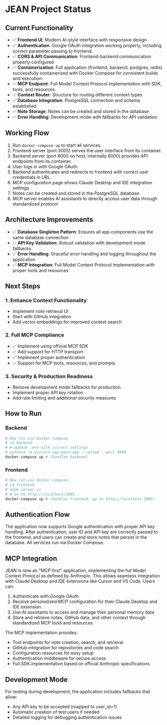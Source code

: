 # JEAN Project Status

## Current Functionality
- ✅ **Frontend UI**: Modern AI-style interface with responsive design
- ✅ **Authentication**: Google OAuth integration working properly, including correct parameter passing to frontend.
- ✅ **CORS & API Communication**: Frontend-backend communication properly configured
- ✅ **Containerization**: Full application (frontend, backend, postgres, redis) successfully containerized with Docker Compose for consistent builds and execution.
- ✅ **MCP Endpoint**: Full Model Context Protocol implementation with SDK, tools, and resources
- ✅ **Context Router**: Structure for routing different context types
- ✅ **Database Integration**: PostgreSQL connection and schema established
- ✅ **Note Storage**: Notes can be created and stored in the database
- ✅ **Error Handling**: Development mode with fallbacks for API validation

## Working Flow
1. Run `docker-compose up` to start all services.
2. Frontend server (port 3005) serves the user interface from its container.
3. Backend server (port 8000 on host, internally 8000) provides API endpoints from its container.
4. User logs in with Google OAuth.
5. Backend authenticates and redirects to frontend with correct user credentials in URL.
6. MCP configuration page shows Claude Desktop and IDE integration settings.
7. Notes can be created and stored in the PostgreSQL database
8. MCP server enables AI assistants to directly access user data through standardized protocol

## Architecture Improvements
- ✅ **Database Singleton Pattern**: Ensures all app components use the same database connection
- ✅ **API Key Validation**: Robust validation with development mode fallbacks
- ✅ **Error Handling**: Graceful error handling and logging throughout the application
- ✅ **MCP Integration**: Full Model Context Protocol implementation with proper tools and resources

## Next Steps

### 1. Enhance Context Functionality
- Implement note retrieval UI
- Start with GitHub integration
- Add vector embeddings for improved context search

### 2. Full MCP Compliance
- ✅ Implement using official MCP SDK
- ✅ Add support for HTTP transport
- ✅ Implement proper authentication
- ✅ Support for MCP tools, resources, and prompts

### 3. Security & Production Readiness
- Remove development mode fallbacks for production
- Implement proper API key rotation
- Add rate limiting and additional security measures

## How to Run

### Backend
```bash
# Now run via Docker Compose
# cd backend
# # Update .env with correct settings
# python3 -m uvicorn app.main:app --reload --port 8080
docker-compose up # (handles backend)
```

### Frontend
```bash
# Now run via Docker Compose
# cd frontend
# node server.js
# # Go to http://localhost:3005
docker-compose up # (handles frontend, go to http://localhost:3005)
```

## Authentication Flow
The application now supports Google authentication with proper API key handling. After authentication, user ID and API key are correctly passed to the frontend, and users can create and store notes that persist in the database. All services run via Docker Compose.

## MCP Integration
JEAN is now an "MCP first" application, implementing the full Model Context Protocol as defined by Anthropic. This allows seamless integration with Claude Desktop and IDE extensions like Cursor and VS Code. Users can:

1. Authenticate with Google OAuth
2. Receive personalized MCP configuration for their Claude Desktop and IDE extension
3. Use AI assistants to access and manage their personal memory data
4. Store and retrieve notes, GitHub data, and other context through standardized MCP tools and resources

The MCP implementation provides:
- Tool endpoints for note creation, search, and retrieval
- GitHub integration for repositories and code search
- Configuration resources for easy setup
- Authentication middleware for secure access
- Full SDK implementation based on official Anthropic specifications

## Development Mode
For testing during development, the application includes fallbacks that allow:
- Any API key to be accepted (mapped to user_id=1)
- Automatic creation of test users if needed
- Detailed logging for debugging authentication issues 